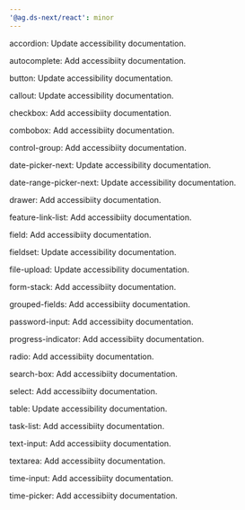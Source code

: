 ```yaml
---
'@ag.ds-next/react': minor
---
```


accordion: Update accessibility documentation.

autocomplete: Add accessibiity documentation.

button: Update accessibility documentation.

callout: Update accessibility documentation.

checkbox: Add accessibiity documentation.

combobox: Add accessibiity documentation.

control-group: Add accessibiity documentation.

date-picker-next: Update accessibility documentation.

date-range-picker-next: Update accessibility documentation.

drawer: Add accessibiity documentation.

feature-link-list: Add accessibiity documentation.

field: Add accessibiity documentation.

fieldset: Update accessibility documentation.

file-upload: Update accessibility documentation.

form-stack: Add accessibiity documentation.

grouped-fields: Add accessibiity documentation.

password-input: Add accessibiity documentation.

progress-indicator: Add accessibiity documentation.

radio: Add accessibiity documentation.

search-box: Add accessibiity documentation.

select: Add accessibiity documentation.

table: Update accessibility documentation.

task-list: Add accessibiity documentation.

text-input: Add accessibiity documentation.

textarea: Add accessibiity documentation.

time-input: Add accessibiity documentation.

time-picker: Add accessibiity documentation.
